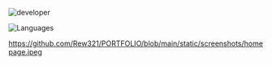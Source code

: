 
![developer](https://img.shields.io/badge/Developed%20By%20%3A-Andrew%20Okitoi-red)

![Languages](https://img.shields.io/badge/Technologies%20Used%20%3A-HTML,%20CSS,%20JS%20-crimson)

https://github.com/Rew321/PORTFOLIO/blob/main/static/screenshots/homepage.jpeg
